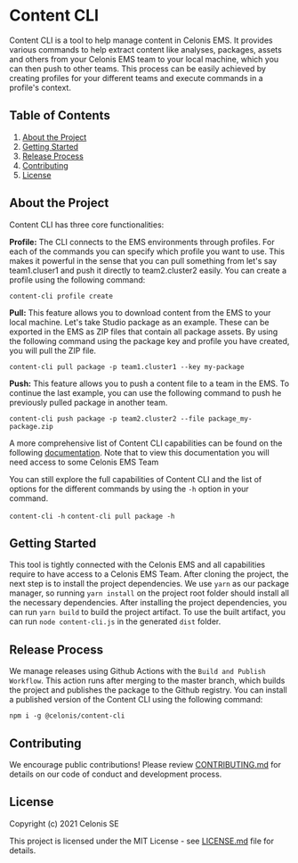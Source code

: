 # Content CLI

Content CLI is a tool to help manage content in Celonis EMS. It provides various commands to help extract content like analyses, packages, assets and others from your Celonis EMS team to your local machine, which you can then push to other teams. This process can be easily achieved by creating profiles for your different teams and execute commands in a profile's context.

## Table of Contents

1. [About the Project](#about-the-project)
2. [Getting Started](#getting-started)
3. [Release Process](#release-process)
4. [Contributing](#contributing)
5. [License](#license)

## About the Project

Content CLI has three core functionalities:

**Profile:** The CLI connects to the EMS environments through profiles. For each of the commands you can specify which profile you want to use. This makes it powerful in the sense that you can pull something from let's say team1.cluser1 and push it directly to team2.cluster2 easily. You can create a profile using the following command:

``` content-cli profile create ```

**Pull:** This feature allows you to download content from the EMS to your local machine. Let's take Studio package as an example. These can be exported in the EMS as ZIP files that contain all package assets. By using the following command using the package key and profile you have created, you will pull the ZIP file.

``` content-cli pull package -p team1.cluster1 --key my-package ```

**Push:** This feature allows you to push a content file to a team in the EMS. To continue the last example, you can use the following command to push he previously pulled package in another team.

``` content-cli push package -p team2.cluster2 --file package_my-package.zip ```

A more comprehensive list of Content CLI capabilities can be found on the following [documentation](https://help.celonis.cloud/help/display/CIBC/Content-CLI+as+a+tool+for+managing+content+in+the+EMS). Note that to view this documentation you will need access to some Celonis EMS Team

You can still explore the full capabilities of Content CLI and the list of options for the different commands by using the `-h` option in your command.

``` content-cli -h ``` 
``` content-cli pull package -h ```

## Getting Started

This tool is tightly connected with the Celonis EMS and all capabilities require to have access to a Celonis EMS Team. After cloning the project, the next step is to install the project dependencies. We use `yarn` as our package manager, so running `yarn install` on the project root folder should install all the necessary dependencies. After installing the project dependencies, you can run `yarn build` to build the project artifact. To use the built artifact, you can run `node content-cli.js` in the generated `dist` folder.

## Release Process

We manage releases using Github Actions with the `Build and Publish Workflow`. This action runs after merging to the master branch, which builds the project and publishes the package to the Github registry. You can install a published version of the Content CLI using the following command:

``` npm i -g @celonis/content-cli ```

## Contributing

We encourage public contributions! Please review [CONTRIBUTING.md](CONTRIBUTING.md) for details on our code of conduct and development process.

## License

Copyright (c) 2021 Celonis SE

This project is licensed under the MIT License - see [LICENSE.md](LICENSE.md) file for details.
